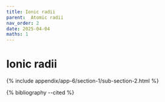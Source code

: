 ```yaml
---
title: Ionic radii
parent:  Atomic radii
nav_order: 2
date: 2025-04-04
maths: 1
---
```


# Ionic radii

{% include appendix/app-6/section-1/sub-section-2.html %}

{% bibliography --cited %}

